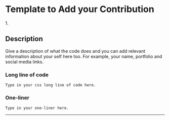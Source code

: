 # Template to Add your Contribution
1.<!-- change number as required -->
## Description
Give a description of what the code does and you can add relevant information about your self here too. For example, your name, portfolio and social media links.

### Long line of code

```
Type in your css long line of code here.
```

### One-liner

```
Type in your one-liner here.
```

---